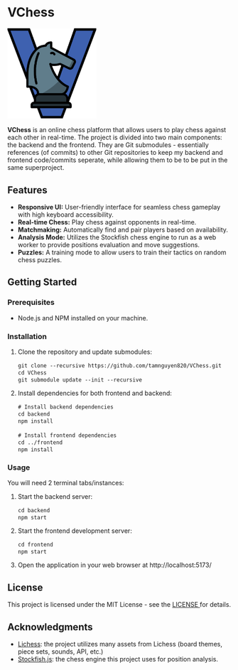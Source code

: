 # VChess

<img src="./images/vchess.png" width="200" alt="Bubble Tea Title Treatment"><br>

**VChess** is an online chess platform that allows users to play chess against each other in real-time. The project is divided into two main components: the backend and the frontend. They are Git submodules - essentially references (of commits) to other Git repositories to keep my backend and frontend code/commits seperate, while allowing them to be to be put in the same superproject.

## Features

- **Responsive UI:** User-friendly interface for seamless chess gameplay with high keyboard accessibility.
- **Real-time Chess:** Play chess against opponents in real-time.
- **Matchmaking:** Automatically find and pair players based on availability.
- **Analysis Mode:** Utilizes the Stockfish chess engine to run as a web worker to provide positions evaluation and move suggestions.
- **Puzzles:** A training mode to allow users to train their tactics on random chess puzzles.

## Getting Started

### Prerequisites

- Node.js and NPM installed on your machine.

### Installation

1. Clone the repository and update submodules:

   ```
   git clone --recursive https://github.com/tamnguyen820/VChess.git
   cd VChess
   git submodule update --init --recursive
   ```

2. Install dependencies for both frontend and backend:
    ```
    # Install backend dependencies
    cd backend
    npm install

    # Install frontend dependencies
    cd ../frontend
    npm install
    ```

### Usage
You will need 2 terminal tabs/instances:
1. Start the backend server:
    ```
    cd backend
    npm start
    ```

2. Start the frontend development server:
    ```
    cd frontend
    npm start
    ```

3. Open the application in your web browser at http://localhost:5173/

## License
This project is licensed under the MIT License - see the [LICENSE ](./LICENSE) for details.

## Acknowledgments
- [Lichess](https://lichess.org/): the project utilizes many assets from Lichess (board themes, piece sets, sounds, API, etc.)
- [Stockfish.js](https://github.com/nmrugg/stockfish.js): the chess engine this project uses for position analysis.